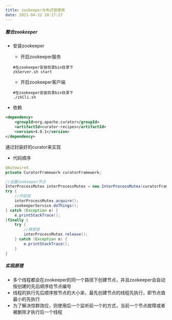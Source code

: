 ```yaml
---
title: zookeeper分布式锁使用
date: 2021-04-22 10:17:27
---
```


##### 整合zookeeper

- 安装zookeeper

  - 开启zookeeper服务

  ```shell
  #在zookeeper安装目录bin目录下
  zkServer.sh start
  ```

  - 开启zookeeper客户端

  ```shell
  #在zookeeper安装目录bin目录下
  ./zkCli.sh
  ```

- 依赖

```XML
<dependency>
    <groupId>org.apache.curator</groupId>
    <artifactId>curator-recipes</artifactId>
    <version>4.0.1</version>
</dependency>
```

通过封装好的curator来实现

- 代码顺序

```java
@Autowired
private CuratorFramework curatorFramework;

//设置zookeeper节点
InterProcessMutex interProcessMutex = new InterProcessMutex(curatorFramework,"/product");
try {
    //开启锁
    interProcessMutex.acquire();
    zookeeperService.doThings();
} catch (Exception e) {
    e.printStackTrace();
}finally {
    try {
        //释放锁
        interProcessMutex.release();
    } catch (Exception e) {
        e.printStackTrace();
    }
}
```



##### 实现原理

- 多个线程都会在zookeeper的同一个路径下创建节点，并且zookeeper会自动按创建的先后顺序给节点编号
- 线程的执行先后顺序按节点的大小来，最先创建节点的线程先执行，即节点值最小的先执行
- 为了解决惊群效应，则使用后一个监听前一个的方式，当前一个节点故障或者被删除才执行后一个线程



